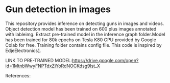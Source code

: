# Gun detection in images
This repository provides inference on detecting guns in images and videos. Object detection model has been trained on 600 plus images annotated with lableimg. Extract pre-trained model in the inference graph folder.Model has been trained for 80k epochs on Tesla K80 GPU provided by Google Colab for free.
Training folder contains config file. This code is inspired by EdjeElectronics[1].





LINK TO PRE-TRAINED MODEL:https://drive.google.com/open?id=1MtnbWwyFNPTdxZiYoRdNOCKdsg9lst_X





References:

[1]:https://github.com/EdjeElectronics/TensorFlow-Object-Detection-API-Tutorial-Train-Multiple-Objects-Windows-10

